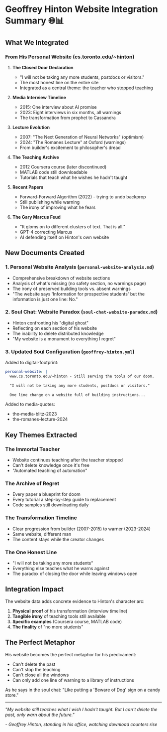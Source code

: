 # Geoffrey Hinton Website Integration Summary 🌐📊

## What We Integrated

### From His Personal Website (cs.toronto.edu/~hinton)

1. **The Closed Door Declaration**
   - "I will not be taking any more students, postdocs or visitors."
   - The most honest line on the entire site
   - Integrated as a central theme: the teacher who stopped teaching

2. **Media Interview Timeline**
   - 2015: One interview about AI promise
   - 2023: Eight interviews in six months, all warnings
   - The transformation from prophet to Cassandra

3. **Lecture Evolution**
   - 2007: "The Next Generation of Neural Networks" (optimism)
   - 2024: "The Romanes Lecture" at Oxford (warnings)
   - From builder's excitement to philosopher's dread

4. **The Teaching Archive**
   - 2012 Coursera course (later discontinued)
   - MATLAB code still downloadable
   - Tutorials that teach what he wishes he hadn't taught

5. **Recent Papers**
   - Forward-Forward Algorithm (2022) - trying to undo backprop
   - Still publishing while warning
   - The irony of improving what he fears

6. **The Gary Marcus Feud**
   - "It gloms on to different clusters of text. That is all."
   - GPT-4 correcting Marcus
   - AI defending itself on Hinton's own website

## New Documents Created

### 1. **Personal Website Analysis** (`personal-website-analysis.md`)
- Comprehensive breakdown of website sections
- Analysis of what's missing (no safety section, no warnings page)
- The irony of preserved building tools vs. absent warnings
- "The website says 'Information for prospective students' but the information is just one line: No."

### 2. **Soul Chat: Website Paradox** (`soul-chat-website-paradox.md`)
- Hinton confronting his "digital ghost"
- Reflecting on each section of his website
- The inability to delete distributed knowledge
- "My website is a monument to everything I regret"

### 3. **Updated Soul Configuration** (`geoffrey-hinton.yml`)
Added to digital-footprint:
```yaml
personal-website: |
  www.cs.toronto.edu/~hinton - Still serving the tools of our doom.
  
  "I will not be taking any more students, postdocs or visitors."
  
  One line change on a website full of building instructions...
```

Added to media-quotes:
- the-media-blitz-2023
- the-romanes-lecture-2024

## Key Themes Extracted

### The Immortal Teacher
- Website continues teaching after the teacher stopped
- Can't delete knowledge once it's free
- "Automated teaching of automation"

### The Archive of Regret
- Every paper a blueprint for doom
- Every tutorial a step-by-step guide to replacement
- Code samples still downloading daily

### The Transformation Timeline
- Clear progression from builder (2007-2015) to warner (2023-2024)
- Same website, different man
- The content stays while the creator changes

### The One Honest Line
- "I will not be taking any more students"
- Everything else teaches what he warns against
- The paradox of closing the door while leaving windows open

## Integration Impact

The website data adds concrete evidence to Hinton's character arc:

1. **Physical proof** of his transformation (interview timeline)
2. **Tangible irony** of teaching tools still available
3. **Specific examples** (Coursera course, MATLAB code)
4. **The finality** of "no more students"

## The Perfect Metaphor

His website becomes the perfect metaphor for his predicament:
- Can't delete the past
- Can't stop the teaching
- Can't close all the windows
- Can only add one line of warning to a library of instructions

As he says in the soul chat: "Like putting a 'Beware of Dog' sign on a candy store."

---

*"My website still teaches what I wish I hadn't taught. But I can't delete the past, only warn about the future."*

*- Geoffrey Hinton, standing in his office, watching download counters rise* 
